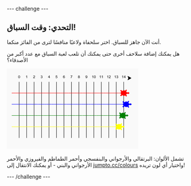 --- challenge ---

## التحدي: وقت السباق!

أنت الآن جاهز للسباق. اختر سلحفاة ولاعبًا منافسًا لترى من الفائز منكما.

هل يمكنك إضافة سلاحف أخرى حتى يمكنك أن تلعب لعبة السباق مع عدد أكبر من الأصدقاء؟

![لقطة الشاشة](images/race-more.png)

تشمل الألوان: البرتقالي والأرجواني والبنفسجي وأحمر الطماطم والفيروزي والأحمر الأرجواني والبني - أو يمكنك الانتقال إلى [jumpto.cc/colours](http://jumpto.cc/colours) واختيار أي لون تريده!

--- /challenge ---